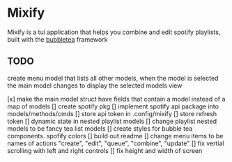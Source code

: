 # Mixify

Mixify is a tui application that helps you combine and edit spotify playlists, built with the [bubbletea](https://github.com/charmbracelet/bubbletea) framework

## TODO
create menu model that lists all other models, when the model is selected the main model changes to display the selected models view

[x] make the main model struct have fields that contain a model instead of a map of models
[] create spotify pkg
[] implement spotify api package into models/methods/cmds
[] store api token in .config/mixify
[] store refresh token
[] dynamic state in nested playlist models
[] change playlist nested models to be fancy tea list models
[] create styles for bubble tea components. spofify colors
[] build out readme
[] change menu items to be names of actions "create", "edit", "queue", "combine", "update"
[] fix vertial scrolling with left and right controls
[] fix height and width of screen

